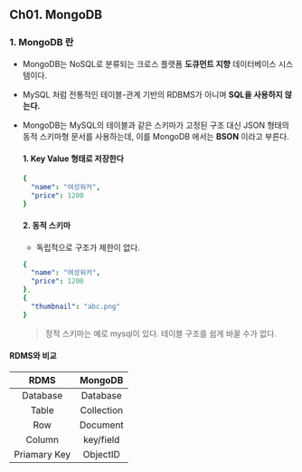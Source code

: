 ## Ch01. MongoDB

### 1. MongoDB 란
- MongoDB는 NoSQL로 분류되는 크로스 플랫폼 **도큐먼트 지향** 데이터베이스 시스템이다. 
- MySQL 처럼 전통적인 테이블-관계 기반의 RDBMS가 아니며 **SQL을 사용하지 않는다.**
- MongoDB는 MySQL의 테이블과 같은 스키마가 고정된 구조 대신 JSON 형태의 동적 스키마형 문서를 사용하는데, 이를 MongoDB 에서는 **BSON** 이라고 부른다.

  #### 1. Key Value 형태로 저장한다  

  ```yaml
  {
    "name": "여성워커",
    "price": 1200
  }
  ```

  #### 2. 동적 스키마 
  - 독립적으로 구조가 제한이 없다.
  ```yaml
  {
    "name": "여성워커",
    "price": 1200
  },
  {
    "thumbnail": "abc.png"
  }
  ```
  > 정적 스키마는 예로 mysql이 있다. 테이블 구조를 쉽게 바꿀 수가 없다.

#### RDMS와 비교
|     RDMS     |   MongoDB  |  
| :----------: | :--------: | 
| Database     | Database   | 
| Table        | Collection | 
| Row          | Document   | 
| Column       | key/field  |   
| Priamary Key | ObjectID   |  



